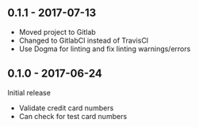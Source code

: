 ## 0.1.1 - 2017-07-13

- Moved project to Gitlab
- Changed to GitlabCI instead of TravisCI
- Use Dogma for linting and fix linting warnings/errors

## 0.1.0 - 2017-06-24

Initial release

- Validate credit card numbers
- Can check for test card numbers
